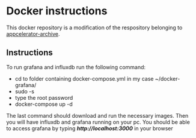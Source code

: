 # Docker instructions

This docker repository is a modification of the respository belonging to [appcelerator-archive](https://github.com/appcelerator-archive/docker-grafana).


## Instructions

To run grafana and influxdb run the following command:

 - cd to folder containing docker-compose.yml in my case ~/docker-grafana/
 - sudo -s
 - type the root password
 - docker-compose up -d

The last command should download and run the necessary images. Then you will have influxdb and grafana running on your pc.
You should be able to access grafana by typing ***http://localhost:3000*** in your browser


